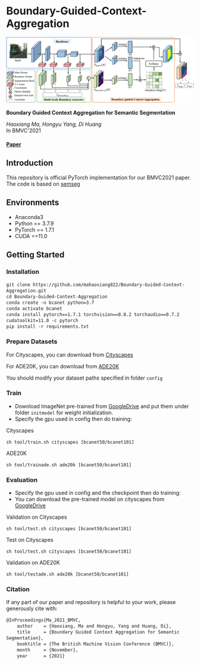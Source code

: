 # Boundary-Guided-Context-Aggregation

![pipeline](assets/pipeline.png)

**Boundary Guided Context Aggregation for Semantic Segmentation**<br>

_Haoxiang Ma, Hongyu Yang, Di Huang_<br>
In BMVC'2021
#### [Paper](https://arxiv.org/pdf/2110.14587.pdf)

## Introduction
This repository is official PyTorch implementation for our BMVC2021 paper.
The code is based on [semseg](https://github.com/hszhao/semseg)

## Environments
- Anaconda3
- Python == 3.7.9
- PyTorch == 1.7.1
- CUDA ==11.0

## Getting Started

### Installation
```
git clone https://github.com/mahaoxiang822/Boundary-Guided-Context-Aggregation.git
cd Boundary-Guided-Context-Aggregation
conda create -n bcanet python=3.7
conda activate bcanet
conda install pytorch==1.7.1 torchvision==0.8.2 torchaudio==0.7.2 cudatoolkit=11.0 -c pytorch
pip install -r requirements.txt
```

### Prepare Datasets
For Cityscapes, you can download from [Cityscapes](https://www.cityscapes-dataset.com/)

For ADE20K, you can download from [ADE20K](http://groups.csail.mit.edu/vision/datasets/ADE20K/)

You should modify your dataset paths specified in folder `config`

### Train

 - Download ImageNet pre-trained from [GoogleDrive](https://drive.google.com/open?id=15wx9vOM0euyizq-M1uINgN0_wjVRf9J3) and put them under folder `initmodel` for weight initialization.
 - Specify the gpu used in config then do training:
 
Cityscapes
```
sh tool/train.sh cityscapes [bcanet50/bcanet101]
```

ADE20K
```
sh tool/trainade.sh ade20k [bcanet50/bcanet101]
```

### Evaluation

 - Specify the gpu used in config and the checkpoint then do training:
 - You can download the pre-trained model on cityscapes from [GoogleDrive](https://drive.google.com/drive/folders/1wHqM2k25ulB6wUB7vxHMuEbAGFfeHH3N?usp=sharing)

Validation on Cityscapes
```
sh tool/test.sh cityscapes [bcanet50/bcanet101]
```

Test on Cityscapes
```
sh tool/test.sh cityscapes [bcanet50/bcanet101]
```

Validation on ADE20K
```
sh tool/testade.sh ade20k [bcanet50/bcanet101]
```

### Citation
If any part of our paper and repository is helpful to your work, please generously cite with:
```
@InProceedings{Ma_2021_BMVC,
    author    = {Haoxiang, Ma and Hongyu, Yang and Huang, Di},
    title     = {Boundary Guided Context Aggregation for Semantic Segmentation},
    booktitle = {The British Machine Vision Conference (BMVC)},
    month     = {November},
    year      = {2021}
```
